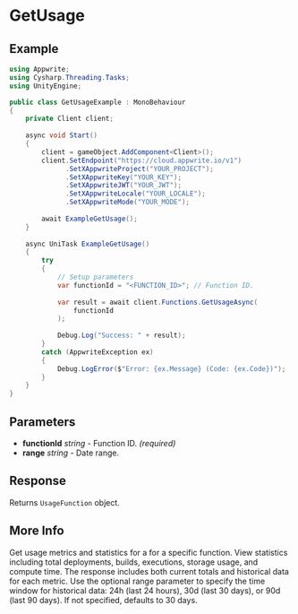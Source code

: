 # GetUsage

## Example

```csharp
using Appwrite;
using Cysharp.Threading.Tasks;
using UnityEngine;

public class GetUsageExample : MonoBehaviour
{
    private Client client;
    
    async void Start()
    {
        client = gameObject.AddComponent<Client>();
        client.SetEndpoint("https://cloud.appwrite.io/v1")
              .SetXAppwriteProject("YOUR_PROJECT");
              .SetXAppwriteKey("YOUR_KEY");
              .SetXAppwriteJWT("YOUR_JWT");
              .SetXAppwriteLocale("YOUR_LOCALE");
              .SetXAppwriteMode("YOUR_MODE");
        
        await ExampleGetUsage();
    }
    
    async UniTask ExampleGetUsage()
    {
        try
        {
            // Setup parameters
            var functionId = "<FUNCTION_ID>"; // Function ID.
            
            var result = await client.Functions.GetUsageAsync(
                functionId
            );
            
            Debug.Log("Success: " + result);
        }
        catch (AppwriteException ex)
        {
            Debug.LogError($"Error: {ex.Message} (Code: {ex.Code})");
        }
    }
}
```

## Parameters

- **functionId** *string* - Function ID. *(required)*
- **range** *string* - Date range.

## Response

Returns `UsageFunction` object.
## More Info

Get usage metrics and statistics for a for a specific function. View statistics including total deployments, builds, executions, storage usage, and compute time. The response includes both current totals and historical data for each metric. Use the optional range parameter to specify the time window for historical data: 24h (last 24 hours), 30d (last 30 days), or 90d (last 90 days). If not specified, defaults to 30 days.
